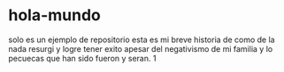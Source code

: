# hola-mundo
solo es un ejemplo de repositorio
esta es mi breve historia de como de la nada resurgi y logre tener exito apesar del negativismo de mi familia y lo pecuecas que han sido fueron y seran.
1
